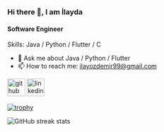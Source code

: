 ### Hi there 👋, I am İlayda
#### Software Engineer

Skills: Java / Python / Flutter / C

- 💬 Ask me about Java / Python / Flutter 
- 📫 How to reach me: ilayozdemir99@gmail.com 


[<img src='https://cdn.jsdelivr.net/npm/simple-icons@3.0.1/icons/github.svg' alt='github' height='40'>](https://github.com/ilaydaozdemir99)  [<img src='https://cdn.jsdelivr.net/npm/simple-icons@3.0.1/icons/linkedin.svg' alt='linkedin' height='40'>](https://www.linkedin.com/in/ilaydaozdemir11/)  

[![trophy](https://github-profile-trophy.vercel.app/?username=ilaydaozdemir99)](https://github.com/ryo-ma/github-profile-trophy)

![GitHub streak stats](https://streak-stats.demolab.com/?user=ilaydaozdemir99)  


